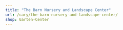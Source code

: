```yaml
---
title: "The Barn Nursery and Landscape Center"
url: /cary/the-barn-nursery-and-landscape-center/
shop: Garten-Center
---
```

